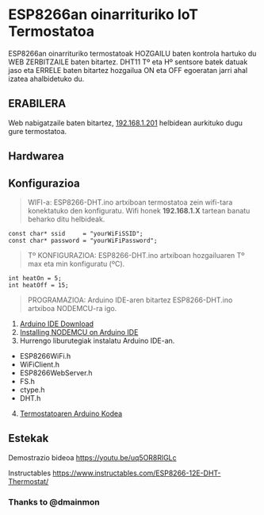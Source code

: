 # ESP8266an oinarrituriko IoT Termostatoa 

ESP8266an oinarrituriko termostatoak HOZGAILU baten kontrola hartuko du WEB ZERBITZAILE baten bitartez. DHT11 Tº eta Hº sentsore batek datuak jaso eta ERRELE baten bitartez hozgailua ON eta OFF egoeratan jarri ahal izatea ahalbidetuko du. 

## ERABILERA
 
 Web nabigatzaile baten bitartez, [192.168.1.201](192.168.1.201) helbidean aurkituko dugu gure termostatoa.

## Hardwarea


## Konfigurazioa

 > WIFI-a: ESP8266-DHT.ino artxiboan termostatoa zein wifi-tara konektatuko den konfiguratu. Wifi honek **192.168.1.X** tartean banatu beharko ditu helbideak.
~~~
const char* ssid     = "yourWiFiSSID";            
const char* password = "yourWiFiPassword"; 
~~~
 
  > Tº KONFIGURAZIOA: ESP8266-DHT.ino artxiboan hozgailuaren Tº max eta min konfiguratu (ºC).
~~~
int heatOn = 5;
int heatOff = 15;
~~~
 
   > PROGRAMAZIOA: Arduino IDE-aren bitartez ESP8266-DHT.ino artxiboa NODEMCU-ra igo.

1. [Arduino IDE Download](https://www.arduino.cc/en/software)
2. [Installing NODEMCU on Arduino IDE](https://create.arduino.cc/projecthub/najad/using-arduino-ide-to-program-nodemcu-33e899)
3. Hurrengo liburutegiak instalatu Arduino IDE-an.
- ESP8266WiFi.h
- WiFiClient.h
- ESP8266WebServer.h
- FS.h 
- ctype.h 
- DHT.h

4. [Termostatoaren Arduino Kodea](/ESP8266-DHT.ino)

## Estekak
 
Demostrazio bideoa https://youtu.be/uq5OR8RlGLc

Instructables https://www.instructables.com/ESP8266-12E-DHT-Thermostat/

### Thanks to @dmainmon

